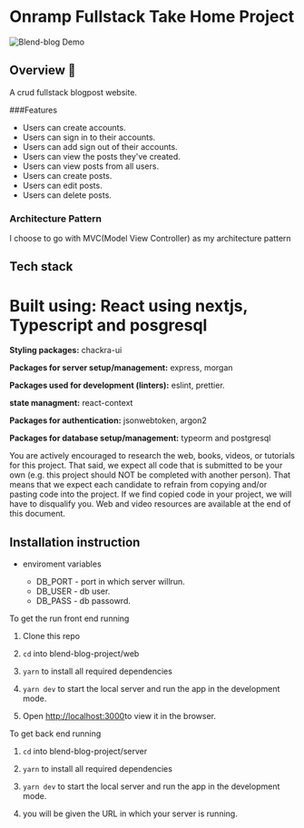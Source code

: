 # Onramp Fullstack Take Home Project

![Blend-blog Demo](https://media.giphy.com/media/VvErKryNAQDjlTpVgW/giphy.gif)

## Overview 🤖

A crud fullstack blogpost website.

###Features

- Users can create accounts.
- Users can sign in to their accounts.
- Users can add sign out of their accounts.
- Users can view the posts they've created.
- Users can view posts from all users.
  <br>
- Users can create posts.
- Users can edit posts.
- Users can delete posts.

### Architecture Pattern

I choose to go with MVC(Model View Controller) as my architecture pattern

## Tech stack

# Built using: React using nextjs, Typescript and posgresql

**Styling packages:** chackra-ui

**Packages for server setup/management:** express, morgan

**Packages used for development (linters):** eslint, prettier.

**state managment:** react-context

**Packages for authentication:** jsonwebtoken, argon2

**Packages for database setup/management:** typeorm and postgresql

You are actively encouraged to research the web, books, videos, or tutorials for this project. That said, we expect all code that is submitted to be your own (e.g. this project should NOT be completed with another person). That means that we expect each candidate to refrain from copying and/or pasting code into the project. If we find copied code in your project, we will have to disqualify you. Web and video resources are available at the end of this document.

## Installation instruction

- enviroment variables

  - DB_PORT - port in which server willrun.
  - DB_USER - db user.
  - DB_PASS - db passowrd.

To get the run front end running

1. Clone this repo

2. `cd` into blend-blog-project/web

3. `yarn` to install all required dependencies

4. `yarn dev` to start the local server and run the app in the development mode.

5. Open [http://localhost:3000](http://localhost:3000)to view it in the browser.

To get back end running

1. `cd` into blend-blog-project/server

2. `yarn` to install all required dependencies

3. `yarn dev` to start the local server and run the app in the development mode.

4. you will be given the URL in which your server is running.
